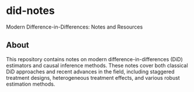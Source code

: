 # did-notes

Modern Difference-in-Differences: Notes and Resources

## About

This repository contains notes on modern difference-in-differences (DiD) estimators and causal inference methods. These notes cover both classical DiD approaches and recent advances in the field, including staggered treatment designs, heterogeneous treatment effects, and various robust estimation methods.
